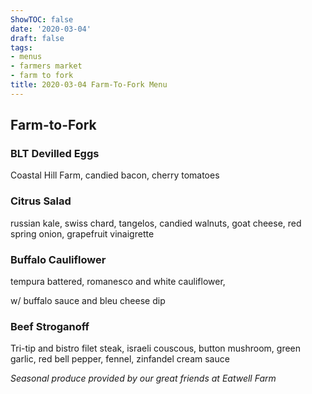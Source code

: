 ```yaml
---
ShowTOC: false
date: '2020-03-04'
draft: false
tags:
- menus
- farmers market
- farm to fork
title: 2020-03-04 Farm-To-Fork Menu
---
```


## Farm\-to\-Fork

### BLT Devilled Eggs

Coastal Hill Farm, candied bacon, cherry tomatoes

### Citrus Salad

russian kale, swiss chard, tangelos, candied walnuts,
goat cheese, red spring onion, grapefruit vinaigrette

### Buffalo Cauliflower

tempura battered, romanesco and white cauliflower,

w/ buffalo sauce and bleu cheese dip

### Beef Stroganoff

Tri\-tip and bistro filet steak, israeli couscous, button mushroom,
green garlic, red bell pepper, fennel, zinfandel cream sauce


*Seasonal produce provided by our great friends at Eatwell Farm*
